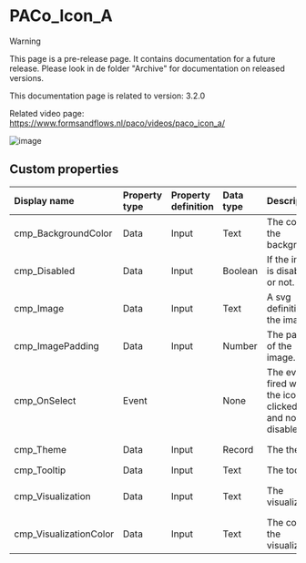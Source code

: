 # PACo_Icon_A

> [!WARNING]
> This page is a pre-release page. It contains documentation for a future release. Please look in de folder "Archive" for documentation on released versions.

This documentation page is related to version: 3.2.0

Related video page: https://www.formsandflows.nl/paco/videos/paco_icon_a/

![image](https://user-images.githubusercontent.com/35654198/235982529-0462740c-eb45-43df-bdff-ae6ea18e2514.png)

## Custom properties

| Display name | Property type | Property definition | Data type | Description | Memo
| :--- | :--- | :--- | :--- | :--- | :--- |
| cmp_BackgroundColor | Data | Input | Text | The color of the background. | |
| cmp_Disabled | Data | Input | Boolean | If the image is disabled or not. | |
| cmp_Image | Data | Input | Text | A svg definition for the image. |  |
| cmp_ImagePadding | Data | Input | Number | The padding of the image. | |
| cmp_OnSelect | Event | | None | The event fired when the icon is clicked on and not disabled. | |
| cmp_Theme | Data | Input | Record | The theme. | See the documention on theming. |
| cmp_Tooltip | Data | Input | Text | The tooltip. | |
| cmp_Visualization | Data | Input | Text | The visualization. | See the documention of canvas component PACo_Visualization_A. |
| cmp_VisualizationColor | Data | Input | Text | The color of the visualization. | |
